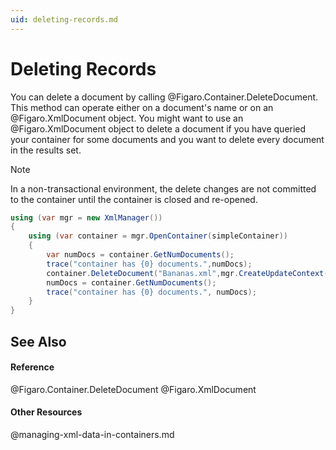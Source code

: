 ```yaml
---
uid: deleting-records.md
---
```


# Deleting Records

You can delete a document by calling 
@Figaro.Container.DeleteDocument. This method can operate either on a document's name or on an @Figaro.XmlDocument object. You might want to use an @Figaro.XmlDocument object to delete a document if you have queried your container for some documents and you want to delete every document in the results set.
>[!NOTE]
>In a non-transactional environment, the delete changes are not committed to the container until the container is closed and re-opened.

``` C#
using (var mgr = new XmlManager())
{
    using (var container = mgr.OpenContainer(simpleContainer))
    {
        var numDocs = container.GetNumDocuments();
        trace("container has {0} documents.",numDocs);
        container.DeleteDocument("Bananas.xml",mgr.CreateUpdateContext());
        numDocs = container.GetNumDocuments();
        trace("container has {0} documents.", numDocs);
    }
}
```


## See Also


#### Reference
@Figaro.Container.DeleteDocument
@Figaro.XmlDocument

#### Other Resources
@managing-xml-data-in-containers.md